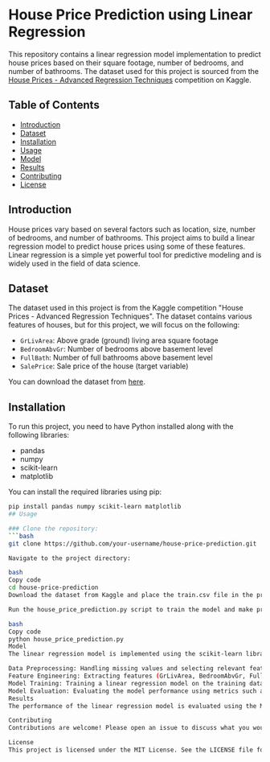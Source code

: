 # House Price Prediction using Linear Regression

This repository contains a linear regression model implementation to predict house prices based on their square footage, number of bedrooms, and number of bathrooms. The dataset used for this project is sourced from the [House Prices - Advanced Regression Techniques](https://www.kaggle.com/c/house-prices-advanced-regression-techniques/data) competition on Kaggle.

## Table of Contents
- [Introduction](#introduction)
- [Dataset](#dataset)
- [Installation](#installation)
- [Usage](#usage)
- [Model](#model)
- [Results](#results)
- [Contributing](#contributing)
- [License](#license)

## Introduction
House prices vary based on several factors such as location, size, number of bedrooms, and number of bathrooms. This project aims to build a linear regression model to predict house prices using some of these features. Linear regression is a simple yet powerful tool for predictive modeling and is widely used in the field of data science.

## Dataset
The dataset used in this project is from the Kaggle competition "House Prices - Advanced Regression Techniques". The dataset contains various features of houses, but for this project, we will focus on the following:
- `GrLivArea`: Above grade (ground) living area square footage
- `BedroomAbvGr`: Number of bedrooms above basement level
- `FullBath`: Number of full bathrooms above basement level
- `SalePrice`: Sale price of the house (target variable)

You can download the dataset from [here](https://www.kaggle.com/c/house-prices-advanced-regression-techniques/data).

## Installation
To run this project, you need to have Python installed along with the following libraries:
- pandas
- numpy
- scikit-learn
- matplotlib

You can install the required libraries using pip:

```bash
pip install pandas numpy scikit-learn matplotlib
## Usage

### Clone the repository:
```bash
git clone https://github.com/your-username/house-price-prediction.git

Navigate to the project directory:

bash
Copy code
cd house-price-prediction
Download the dataset from Kaggle and place the train.csv file in the project directory.

Run the house_price_prediction.py script to train the model and make predictions:

bash
Copy code
python house_price_prediction.py
Model
The linear regression model is implemented using the scikit-learn library. The key steps involved are:

Data Preprocessing: Handling missing values and selecting relevant features.
Feature Engineering: Extracting features (GrLivArea, BedroomAbvGr, FullBath) and target variable (SalePrice).
Model Training: Training a linear regression model on the training dataset.
Model Evaluation: Evaluating the model performance using metrics such as Mean Absolute Error (MAE) and R-squared.
Results
The performance of the linear regression model is evaluated using the Mean Absolute Error (MAE) and R-squared metrics. Detailed results and visualizations are provided in the results directory.

Contributing
Contributions are welcome! Please open an issue to discuss what you would like to change or add. You can also fork the repository, make changes, and submit a pull request.

License
This project is licensed under the MIT License. See the LICENSE file for details.
